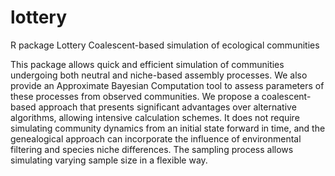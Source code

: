# lottery
R package Lottery
Coalescent-based simulation of ecological communities

This package allows quick and efficient simulation of communities undergoing both neutral and niche-based assembly processes. We also provide an Approximate Bayesian Computation tool to assess parameters of these processes from observed communities.
We propose a coalescent-based approach that presents significant advantages over alternative algorithms, allowing intensive calculation schemes. It does not require simulating community dynamics from an initial state forward in time, and the genealogical approach can incorporate the influence of environmental filtering and species niche differences. The sampling process allows simulating varying sample size in a flexible way. 

